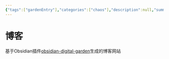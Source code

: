 ```yaml
---
{"tags":["gardenEntry"],"categories":["chaos"],"description":null,"summary":null,"draft":true,"dg-publish":true,"dg-home":true,"isCJKLanguage":true,"title":"博客","date":"2022-11-23","lastmod":"2022-11-29","permalink":"/chaos/jiang-s-blog/","dgPassFrontmatter":true}
---
```



# 博客

基于Obsidian插件[obsidian-digital-garden](https://github.com/oleeskild/Obsidian-Digital-Garden)生成的博客网站
